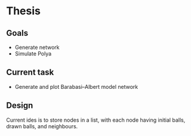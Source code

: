 # Thesis

## Goals

* Generate network
* Simulate Polya

## Current task

* Generate and plot Barabasi–Albert model network

## Design

Current ides is to store nodes in a list, with each node having initial balls, 
drawn balls, and neighbours.